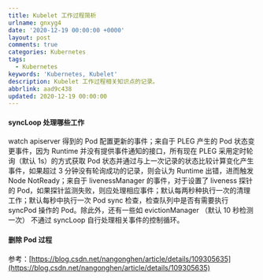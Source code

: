 ```yaml
---
title: Kubelet 工作过程简析
urlname: gnxyg4
date: '2020-12-19 00:00:00 +0000'
layout: post
comments: true
categories: Kubernetes
tags:
  - Kubernetes
keywords: 'Kubernetes, Kubelet'
description: Kubelet 工作过程相关知识点的记录。
abbrlink: aad9c438
updated: 2020-12-19 00:00:00
---
```


#### syncLoop 处理哪些工作

watch apiserver 得到的 Pod 配置更新的事件；来自于 PLEG 产生的 Pod 状态变更事件，因为 Runtime 并没有提供事件通知的接口，所有现在 PLEG 采用定时轮询（默认 1s）的方式获取 Pod 状态并通过与上一次记录的状态比较计算变化产生事件，如果超过 3 分钟没有轮询成功的记录，则会认为 Runtime 出错，进而触发 Node NotReady；来自于 livenessManager 的事件，对于设置了 liveness 探针的 Pod，如果探针监测失败，则应处理相应事件；默认每两秒种执行一次的清理工作；默认每秒中执行一次 Pod sync 检查，检查队列中是否有需要执行 syncPod 操作的 Pod。除此外，还有一些如 evictionManager （默认 10 秒检测一次） 不通过 syncLoop 自行处理相关事件的控制循环。

#### 删除 Pod 过程

参考：[https://blog.csdn.net/nangonghen/article/details/109305635](https://blog.csdn.net/nangonghen/article/details/109305635)
